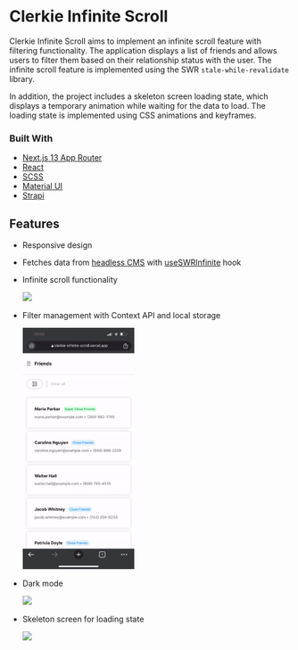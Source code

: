 # Clerkie Infinite Scroll

Clerkie Infinite Scroll aims to implement an infinite scroll feature with filtering functionality. The application displays a list of friends and allows users to filter them based on their relationship status with the user. The infinite scroll feature is implemented using the SWR `stale-while-revalidate` library.

In addition, the project includes a skeleton screen loading state, which displays a temporary animation while waiting for the data to load. The loading state is implemented using CSS animations and keyframes.

### Built With

- [Next.js 13 App Router](https://beta.nextjs.org/docs)
- [React](https://react.dev/)
- [SCSS](https://sass-lang.com/)
- [Material UI](https://mui.com/)
- [Strapi](https://strapi.io/)

## Features

- Responsive design

- Fetches data from [headless CMS](https://strapi.io/) with [useSWRInfinite](https://swr.vercel.app/docs/pagination#useswrinfinite) hook

- Infinite scroll functionality

  <img src="./public/gifs/infinite-scroll.gif" width="200"/>

- Filter management with Context API and local storage

  <img src="./public/gifs/filter.gif" width="200"/>

- Dark mode

  <img src="./public/gifs/dark-mode.gif" width="200"/>

- Skeleton screen for loading state

  <img src="./public/gifs/skeleton.gif" width="200"/>
